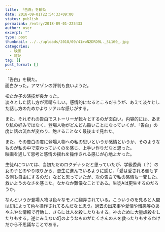 ```yaml
---
title: 「告白」を観た
date: 2018-09-01T22:54:33+09:00
status: publish
permalink: /entry/2018-09-01-225433
author: user
excerpt: ""
type: post
thumbnail: ../../uploads/2018/09/41xwN2DRD9L._SL160_.jpg
categories:
  - 映画
  - 雑記
tag: []
post_format: []
---
```


「告白」を観た。  
面白かった。アマゾンの評判も良いようだ。

松たか子の演技が良かった。  
淡々とした話し方が素晴らしい。感情的になるところだろうが、あえて淡々とした話し方のためかよりリアルな感じがする。

また、それぞれの告白でストーリーが転々とするのが面白い。内容的には、あまり私の好みではなく、登場人物がどんどん酷いことになっていくが、「告白」の度に話の流れが変わり、飽きることなく最後まで見れた。

また、その告白の度に登場人物への私の思いというか感情というか、そのようなものが私の中で変わっていくのを感じ、上手い作りだなと思った。  
映画を通して思考と感情の揺れを操作される感じが心地よかった。

生徒Aについては、当初ただのロクデナシだと思っていたが、学級委員（？）の女の子とのやり取りから、更生に進んでいるように感じ、「愛は愛される側もする側も自由にするのだ」などと思っていたが、次の告白で私の感情も一変した。救いようのなさを感じた。なかなか難儀なことである。生徒Aは更生するのだろうか。

なんというか登場人物は色々なモノに翻弄されている。こういうのを見ると人間は幻によって色々操作されてるんだなと思う。過去の出来事や愛情や憎悪等のあやふやな情報で行動し、さらには人を殺したりもする。神のために大量虐殺をしたりもする。逆にみえない幻のようなものがたくさんの人を救ったりもするわけだから不思議なことである。
